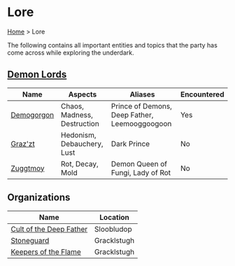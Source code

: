 # Lore

[Home](../README.md) > Lore

The following contains all important entities and topics that the party has come across
while exploring the underdark.

## [Demon Lords](demon_lords/info.md)
| Name | Aspects | Aliases | Encountered |
| --- | --- | --- | --- |
| [Demogorgon](demon_lords/demogorgon.md) | Chaos, Madness, Destruction | Prince of Demons, Deep Father, Leemooggoogoon | Yes |
| [Graz'zt](demon_lords/grazzt.md) | Hedonism, Debauchery, Lust | Dark Prince | No |
| [Zuggtmoy](demon_lords/zuggtmoy.md) | Rot, Decay, Mold | Demon Queen of Fungi, Lady of Rot | No |

## Organizations
| Name | Location |
| --- | --- |
| [Cult of the Deep Father](organizations/deepfather.md) | Sloobludop |
| [Stoneguard](organizations/stoneguard.md) | Gracklstugh |
| [Keepers of the Flame](organizations/keepersofflame.md) | Gracklstugh |
